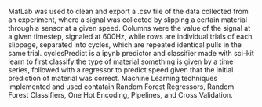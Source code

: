 MatLab was used to clean and export a .csv file of the data collected from an experiment, where a signal was collected by slipping a certain material through a sensor at a given speed. Columns were the value of the signal at a given timestep, signaled at 600Hz, while rows are individual trials of each slippage, separated into cycles, which are repeated identical pulls in the same trial. 
cyclesPredict is a ipynb predictor and classifier made with sci-kit learn to first classify the type of material something is given by a time series, followed with a regressor to predict speed given that the initial prediction of material was correct. 
Machine Learning techniques implemented and used contatain Random Forest Regressors, Random Forest Classifiers, One Hot Encoding, Pipelines, and Cross Validation. 
